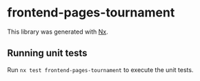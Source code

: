 # frontend-pages-tournament

This library was generated with [Nx](https://nx.dev).

## Running unit tests

Run `nx test frontend-pages-tournament` to execute the unit tests.
